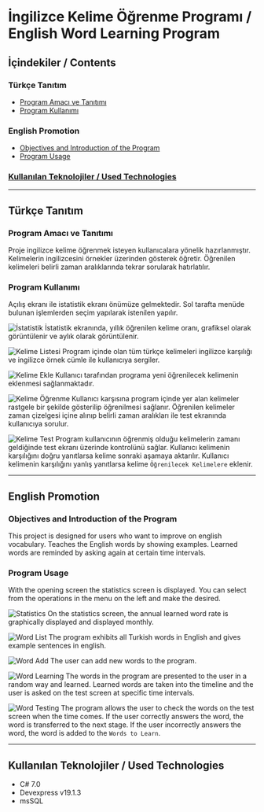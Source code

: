 # İngilizce Kelime Öğrenme Programı / English Word Learning Program

## İçindekiler / Contents
### Türkçe Tanıtım
  - [Program Amacı ve Tanıtımı](#Program-Amacı-ve-Tanıtımı)
  - [Program Kullanımı](#Program-Kullanımı)
### English Promotion
  - [Objectives and Introduction of the Program](#Objectives-and-Introduction-of-the-Program)
  - [Program Usage](#Program-Usage)
### [Kullanılan Teknolojiler / Used Technologies](#kullanılan-teknolojiler--used-technologies-nameteknoloji)

---
## Türkçe Tanıtım
### Program Amacı ve Tanıtımı
Proje ingilizce kelime öğrenmek isteyen kullanıcalara yönelik hazırlanmıştır. Kelimelerin ingilizcesini örnekler üzerinden gösterek öğretir. Öğrenilen kelimeleri belirli zaman aralıklarında tekrar sorularak hatırlatılır.

### Program Kullanımı
Açılış ekranı ile istatistik ekranı önümüze gelmektedir. Sol tarafta menüde bulunan işlemlerden seçim yapılarak istenilen yapılır.

![İstatistik](https://github.com/ismetkizgin/Dictionary/blob/master/images/%C4%B0statistik.png)
İstatistik ekranında, yıllık öğrenilen kelime oranı, grafiksel olarak görüntülenir ve aylık olarak görüntülenir.

![Kelime Listesi](https://github.com/ismetkizgin/Dictionary/blob/master/images/Kelime%20Listesi.png)
Program içinde olan tüm türkçe kelimeleri ingilizce karşılığı ve ingilizce örnek cümle ile kullanıcıya sergiler.

![Kelime Ekle](https://github.com/ismetkizgin/Dictionary/blob/master/images/Kelime%20Ekle.png)
Kullanıcı tarafından programa yeni öğrenilecek kelimenin eklenmesi sağlanmaktadır.

![Kelime Öğrenme](https://github.com/ismetkizgin/Dictionary/blob/master/images/Kelime%20%C3%96%C4%9Fren.png)
Kullanıcı karşısına program içinde yer alan kelimeler rastgele bir şekilde gösterilip öğrenilmesi sağlanır. Öğrenilen kelimeler zaman çizelgesi içine alınıp belirli zaman aralıkları ile test ekranında kullanıcıya sorulur.

![Kelime Test](https://github.com/ismetkizgin/Dictionary/blob/master/images/Kelime%20Test.png)
Program kullanıcının öğrenmiş olduğu kelimelerin zamanı geldiğinde test ekranı üzerinde kontrolünü sağlar. Kullanıcı kelimenin karşılığını doğru yanıtlarsa kelime sonraki aşamaya aktarılır. Kullanıcı kelimenin karşılığını yanlış yanıtlarsa kelime `Öğrenilecek Kelimelere` eklenir.

---
## English Promotion
### Objectives and Introduction of the Program
This project is designed for users who want to improve on english vocabulary. Teaches the English words by showing examples. Learned words are reminded by asking again at certain time intervals.

### Program Usage
With the opening screen  the statistics screen is displayed. You can select from the operations in the menu on the left and make the desired.

![Statistics](https://github.com/ismetkizgin/Dictionary/blob/master/images/%C4%B0statistik.png)
On the statistics screen, the annual learned word rate is graphically displayed and displayed monthly.

![Word List](https://github.com/ismetkizgin/Dictionary/blob/master/images/Kelime%20Listesi.png)
The program exhibits all Turkish words in English and gives example sentences in english.

![Word Add](https://github.com/ismetkizgin/Dictionary/blob/master/images/Kelime%20Ekle.png)
The user can add new words to the program.

![Word Learning](https://github.com/ismetkizgin/Dictionary/blob/master/images/Kelime%20%C3%96%C4%9Fren.png)
The words in the program are presented to the user in a random way and learned. Learned words are taken into the timeline and the user is asked on the test screen at specific time intervals.

![Word Testing](https://github.com/ismetkizgin/Dictionary/blob/master/images/Kelime%20Test.png)
The program allows the user to check the words on the test screen when the time comes. If the user correctly answers the word, the word is transferred to the next stage. If the user incorrectly answers the word, the word is added to the `Words to Learn`.

---
## Kullanılan Teknolojiler / Used Technologies
* C# 7.0
* Devexpress v19.1.3
* msSQL
